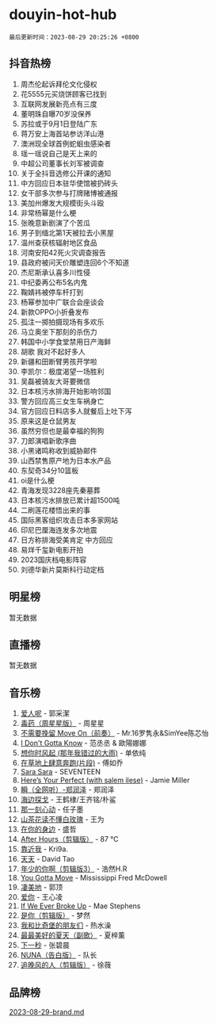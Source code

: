 # douyin-hot-hub

`最后更新时间：2023-08-29 20:25:26 +0800`

## 抖音热榜

1. 周杰伦起诉拜伦文化侵权
1. 花5555元买烧饼顾客已找到
1. 互联网发展新亮点有三度
1. 董明珠自曝70岁没保养
1. 苏拉或于9月1日登陆广东
1. 蒋万安上海首站参访洋山港
1. 澳洲现全球首例蛇蛔虫感染者
1. 瑶一瑶说自己是天上来的
1. 中超公司董事长刘军被调查
1. 关于全抖音选修公开课的通知
1. 中方回应日本驻华使馆被扔砖头
1. 女干部多次参与打牌赌博被通报
1. 美加州爆发大规模街头斗殴
1. 非常杨幂是什么梗
1. 张晚意新剧演了个苦瓜
1. 男子到缅北第1天被拉去小黑屋
1. 温州查获核辐射地区食品
1. 河南安阳42死火灾调查报告
1. 县政府被问天价雕塑连回6个不知道
1. 杰尼斯承认喜多川性侵
1. 中纪委再公布5名内鬼
1. 鞠婧祎被停车杆打到
1. 杨幂参加中广联合会座谈会
1. 新款OPPO小折叠发布
1. 孤注一掷拍摄现场有多欢乐
1. 马立奥坐下那刻的杀伤力
1. 韩国中小学食堂禁用日产海鲜
1. 胡歌 我对不起好多人
1. 新疆和田断臂男孩开学啦
1. 李凯尔：极度渴望一场胜利
1. 吴磊被骑友大哥要微信
1. 日本核污水排海开始影响邻国
1. 警方回应高三女生车祸身亡
1. 官方回应日料店多人就餐后上吐下泻
1. 原来这是仓鼠男友
1. 虽然穷但也是最幸福的狗狗
1. 刀郎演唱新歌序曲
1. 小黑诸鸣称收到威胁邮件
1. 山西禁售原产地为日本水产品
1. 东契奇34分10篮板
1. oi是什么梗
1. 青海发现3228座先秦墓葬
1. 日本核污水排放已累计超1500吨
1. 二刷莲花楼悟出来的事
1. 国际黑客组织攻击日本多家网站
1. 印尼巴厘海连发多次地震
1. 日方称排海受美肯定 中方回应
1. 易烊千玺新电影开拍
1. 2023国庆档电影阵容
1. 刘德华新片莫斯科行动定档

## 明星榜

暂无数据

## 直播榜

暂无数据

## 音乐榜

1. [爱人呢](https://sf3-cdn-tos.douyinstatic.com/obj/tos-cn-ve-2774/2041dc10f3c442f1992b439a00eaf2ba) - 郭采潔
1. [毒药（周星星版）](https://sf6-cdn-tos.douyinstatic.com/obj/tos-cn-ve-2774/oAXunb2JtDTQMcBfaEkg8Be5IhZQCmGByB0V33) - 周星星
1. [不需要挽留 Move On（前奏）](https://sf3-cdn-tos.douyinstatic.com/obj/tos-cn-ve-2774/ooCBhgCCkF4nExzQL9WZSUbitfA8IsDkgQIYhe) - Mr.16罗隽永&SimYee陈芯怡
1. [I Don't Gotta Know](https://sf6-cdn-tos.douyinstatic.com/obj/tos-cn-ve-2774/o8nCfgMGwCsAvgDe5bzzaDQDFf6ksAUxrlFC8J) - 范丞丞 & 歐陽娜娜
1. [想你时风起 (那年我错过的大雨)](https://sf6-cdn-tos.douyinstatic.com/obj/tos-cn-ve-2774/ooR7G8ftDMzIgnxa0HbReM4CZ74qknQABLtHB1) - 单依纯
1. [在草地上肆意奔跑(片段)](https://sf6-cdn-tos.douyinstatic.com/obj/tos-cn-ve-2774/8831d494742f45dabdfa8adb8b817259) - 傅如乔
1. [Sara Sara](https://sf6-cdn-tos.douyinstatic.com/obj/tos-cn-ve-2774/oAceDXU2gVHZCQFrkrYmX8e5tUBxQPb6Bmd2nF) - SEVENTEEN
1. [Here’s Your Perfect (with salem ilese)](https://sf3-cdn-tos.douyinstatic.com/obj/tos-cn-ve-2774/076b1576c6c546598f803fe53da388a7) - Jamie Miller
1. [瞬（全网听）-郑润泽](https://sf3-cdn-tos.douyinstatic.com/obj/tos-cn-ve-2774/o4Vb9eJZClCZTnRQYy0BRSeHGrDtrkrQgIBvQt) - 郑润泽
1. [海边探戈](https://sf3-cdn-tos.douyinstatic.com/obj/tos-cn-ve-2774/os9gE0VQCGqt6VQkZDyBBYvfSDY0QFe3vVmubn) - 王鹤棣/王齐铭/朴鲨
1. [那一刻心动](https://sf3-cdn-tos.douyinstatic.com/obj/tos-cn-ve-2774/4c0ed00133e3439592b4741c72acc6f3) - 任子墨
1. [山茶花读不懂白玫瑰](https://sf6-cdn-tos.douyinstatic.com/obj/tos-cn-ve-2774/osfn8B7DktrRHEPJgPCfDbw7QDQEkwC16BxZg9) - 王为
1. [在你的身边](https://sf6-cdn-tos.douyinstatic.com/obj/tos-cn-ve-2774/9dce2ee6c9f84c17a6d68458730d7ae8) - 盛哲
1. [After Hours（剪辑版）](https://sf3-cdn-tos.douyinstatic.com/obj/tos-cn-ve-2774/owgWztApWhImMFMpyEyQfAIyIusRBioqSgWk7T) - 87 ℃
1. [靠近我](https://sf3-cdn-tos.douyinstatic.com/obj/tos-cn-ve-2774/oMGCfQ3FZdrziXO1QC8zgfNXawBf91hGAIvUrY) - Kri9a.
1. [天天](https://sf6-cdn-tos.douyinstatic.com/obj/tos-cn-ve-2774/6b075c4856e34a60a1ef022c4a80dec5) - David Tao
1. [年少的你啊（剪辑版3）](https://sf6-cdn-tos.douyinstatic.com/obj/tos-cn-ve-2774/oo2vDGhzyAtN1QLfh5k1iBIpWAv2NOZQysM5tK) - 浩然H.R
1. [You Gotta Move](https://sf3-cdn-tos.douyinstatic.com/obj/tos-cn-ve-2774/a2b672af67514106b25cdfd6f1a8aad2) - Mississippi Fred McDowell
1. [凄美地](https://sf6-cdn-tos.douyinstatic.com/obj/tos-cn-ve-2774/oshF4RgFMhmTSa4jCaHNUXI0NetFtBBQBzBZdf) - 郭顶
1. [爱你](https://sf3-cdn-tos.douyinstatic.com/obj/tos-cn-ve-2774/738d8b240f1e4519b44cf31c84e02e24) - 王心凌
1. [If We Ever Broke Up](https://sf6-cdn-tos.douyinstatic.com/obj/tos-cn-ve-2774/o8onj5HDk0ImtBmO0URBfeyCDXQJMYkQ1gb8Zy) - Mae Stephens
1. [是你（剪辑版）](https://sf6-cdn-tos.douyinstatic.com/obj/tos-cn-ve-2774/46019dae783c4c969944217fe1cfafc4) - 梦然
1. [我和比奇堡的朋友们](https://sf3-cdn-tos.douyinstatic.com/obj/tos-cn-ve-2774/f0505db981ea4a6d91453a15924a82aa) - 热水澡
1. [最最美好的夏天（副歌）](https://sf3-cdn-tos.douyinstatic.com/obj/tos-cn-ve-2774/o4FMghDLZkPIkCutdrsXlbTHcaZztBfeCp9AFS) - 夏梓薰
1. [下一秒](https://sf3-cdn-tos.douyinstatic.com/obj/tos-cn-ve-2774/16eedda97153423db2501ff6373be86a) - 张碧晨
1. [NUNA（告白版）](https://sf6-cdn-tos.douyinstatic.com/obj/tos-cn-ve-2774/a65828cbd8ce41a78a430a58b49f4feb) - 队长
1. [追晚风的人（剪辑版）](https://sf6-cdn-tos.douyinstatic.com/obj/tos-cn-ve-2774/560835060af84ac29cd5c12e2a98f7eb) - 徐薇

## 品牌榜

[2023-08-29-brand.md](2023-08-29-brand.md)
